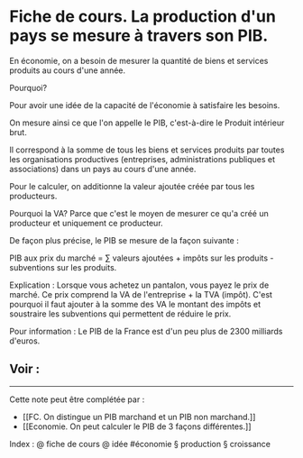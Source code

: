 # Fiche de cours. La production d'un pays se mesure à travers son PIB.

En économie, on a besoin de mesurer la quantité de biens et services produits au cours d'une année.

Pourquoi?

Pour avoir une idée de la capacité de l'économie à satisfaire les besoins.

On mesure ainsi ce que l'on appelle le PIB, c'est-à-dire le Produit intérieur brut.

Il correspond à la somme de tous les biens et services produits par toutes les organisations productives (entreprises, administrations publiques et associations) dans un pays au cours d'une année.

Pour le calculer, on additionne la valeur ajoutée créée par tous les producteurs.

Pourquoi la VA? Parce que c'est le moyen de mesurer ce qu'a créé un producteur et uniquement ce producteur.

De façon plus précise, le PIB se mesure de la façon suivante :

PIB aux prix du marché = ∑ valeurs ajoutées + impôts sur les produits - subventions sur les produits.

Explication : Lorsque vous achetez un pantalon, vous payez le prix de marché. Ce prix comprend la VA de l'entreprise + la TVA (impôt).
C'est pourquoi il faut ajouter à la somme des VA le montant des impôts et soustraire les subventions qui permettent de réduire le prix.

Pour information : Le PIB de la France est d'un peu plus de 2300 milliards d'euros.

Voir :
- 

---

Cette note peut être complétée par : 
- [[FC. On distingue un PIB marchand et un PIB non marchand.]]
- [[Economie. On peut calculer le PIB de 3 façons différentes.]]

Index : @ fiche de cours @ idée #économie § production § croissance